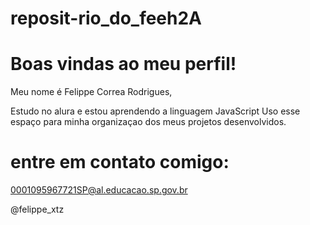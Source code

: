 # reposit-rio_do_feeh2A

#  Boas vindas ao meu perfil!

Meu nome é Felippe Correa Rodrigues,

Estudo no alura e estou aprendendo a linguagem JavaScript
Uso esse espaço para minha organizaçao dos meus projetos desenvolvidos.

#  entre em contato comigo:

0001095967721SP@al.educacao.sp.gov.br

@felippe_xtz
